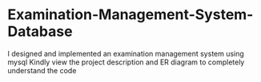 # Examination-Management-System-Database
I designed and implemented an examination management system using mysql 
Kindly view the project description and ER diagram to completely understand the code
